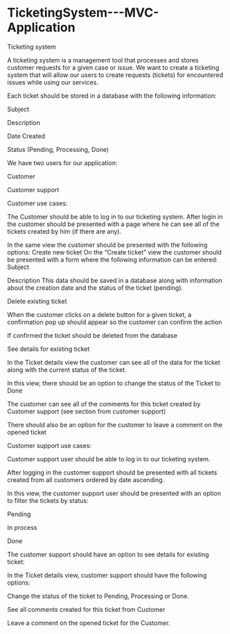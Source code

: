 # TicketingSystem---MVC-Application

Ticketing system

A ticketing system is a management tool that processes and stores customer requests for a given case or issue.
We want to create a ticketing system that will allow our users to create requests (tickets) for encountered issues while using our services.

Each ticket should be stored in a database with the following information: 

  Subject 

  Description

  Date Created

  Status (Pending, Processing, Done)

We have two users for our application: 

  Customer

  Customer support

Customer use cases:

The Customer should be able to log in to our ticketing system. 
After login in the customer should be presented with a page where he can see all of the tickets created by him (if there are any).

In the same view the customer should be presented with the following options:
Create new ticket
On the “Create ticket” view the customer should be presented with a form where the following information can be entered: 
Subject

Description
This data should be saved in a database along with information about the creation date and the status of the ticket (pending).

Delete existing ticket

When the customer clicks on a delete button for a given ticket, a confirmation pop up should appear so the customer can confirm the action 

If confirmed the ticket should be deleted from the database

See details for existing ticket

In the Ticket details view the customer can see all of the data for the ticket along with the current status of the ticket. 

In this view, there should be an option to change the status of the Ticket to Done

The customer can see all of the comments for this ticket created by Customer support (see section from customer support)

There should also be an option for the customer to leave a comment on the opened ticket

Customer support use cases:

Customer support user should be able to log in to our ticketing system. 

After logging in the customer support should be presented with all tickets created from all customers ordered by date ascending. 

In this view, the customer support user should be presented with an option to filter the tickets by status: 

Pending

In process

Done

The customer support should have an option to see details for existing ticket: 

In the Ticket details view, customer support should have the following options:

Change the status of the ticket to Pending, Processing or Done.

See all comments created for this ticket from Customer 

Leave a comment on the opened ticket for the Customer.
